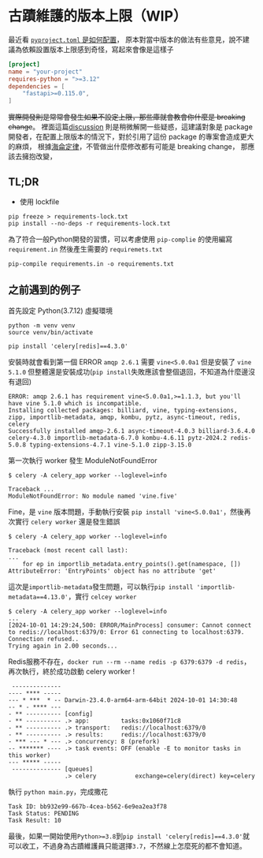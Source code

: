# 古蹟維護的版本上限（WIP）

最近看 [`pyproject.toml` 是如何配置](https://packaging.python.org/en/latest/guides/writing-pyproject-toml/)，
原本對當中版本的做法有些意見，說不建議為依賴設置版本上限感到奇怪，寫起來會像是這樣子
```toml
[project]
name = "your-project"
requires-python = ">=3.12"
dependencies = [
    "fastapi>=0.115.0",
]
```
~~實際開發則是常常會發生如果不設定上限，那些庫就會教會你什麼是 breaking change~~。
裡面這篇[discussion](https://iscinumpy.dev/post/bound-version-constraints/#pinning-the-python-version-is-special)
則是稍微解開一些疑惑，這建議對象是 package 開發者，在配置上限版本的情況下，對於引用了這份 package 的專案會造成更大的麻煩，
根據[海侖定律](https://www.hyrumslaw.com/)，不管做出什麼修改都有可能是 breaking change，
那應該去擁抱改變，

## TL;DR

- 使用 lockfile
```shell
pip freeze > requirements-lock.txt
pip install --no-deps -r requirements-lock.txt
```
為了符合一般Python開發的習慣，可以考慮使用 `pip-complie` 的使用編寫 `requirement.in` 然後產生需要的 `requiremets.txt`  
```
pip-compile requirements.in -o requirements.txt
```

## 之前遇到的例子

首先設定 Python(3.7.12) 虛擬環境
```shell
python -m venv venv
source venv/bin/activate

pip install 'celery[redis]==4.3.0'
```
安裝時就會看到第一個 ERROR `amqp 2.6.1` 需要 `vine<5.0.0a1` 但是安裝了 `vine 5.1.0` 但整體還是安裝成功(`pip install`失敗應該會整個退回，不知道為什麼邊沒有退回)
```shell
ERROR: amqp 2.6.1 has requirement vine<5.0.0a1,>=1.1.3, but you'll have vine 5.1.0 which is incompatible.
Installing collected packages: billiard, vine, typing-extensions, zipp, importlib-metadata, amqp, kombu, pytz, async-timeout, redis, celery
Successfully installed amqp-2.6.1 async-timeout-4.0.3 billiard-3.6.4.0 celery-4.3.0 importlib-metadata-6.7.0 kombu-4.6.11 pytz-2024.2 redis-5.0.8 typing-extensions-4.7.1 vine-5.1.0 zipp-3.15.0
```
第一次執行 worker 發生 ModuleNotFoundError
```shell
$ celery -A celery_app worker --loglevel=info

Traceback ...
ModuleNotFoundError: No module named 'vine.five'
```
Fine，是 `vine` 版本問題，手動執行安裝 `pip install 'vine<5.0.0a1'`，然後再次實行 `celery worker` 還是發生錯誤
```shell
$ celery -A celery_app worker --loglevel=info

Traceback (most recent call last):
...
    for ep in importlib_metadata.entry_points().get(namespace, [])
AttributeError: 'EntryPoints' object has no attribute 'get'
```
這次是`importlib-metadata`發生問題，可以執行`pip install 'importlib-metadata==4.13.0'`，實行 `celcey worker`
```shell
$ celery -A celery_app worker --loglevel=info
...
[2024-10-01 14:29:24,500: ERROR/MainProcess] consumer: Cannot connect to redis://localhost:6379/0: Error 61 connecting to localhost:6379. Connection refused..
Trying again in 2.00 seconds...
```
Redis服務不存在，`docker run --rm --name redis -p 6379:6379 -d redis`，再次執行，終於成功啟動 celery worker !
```shell
 --------------
---- **** -----
--- * ***  * -- Darwin-23.4.0-arm64-arm-64bit 2024-10-01 14:30:48
-- * - **** ---
- ** ---------- [config]
- ** ---------- .> app:         tasks:0x1060f71c8
- ** ---------- .> transport:   redis://localhost:6379/0
- ** ---------- .> results:     redis://localhost:6379/0
- *** --- * --- .> concurrency: 8 (prefork)
-- ******* ---- .> task events: OFF (enable -E to monitor tasks in this worker)
--- ***** -----
 -------------- [queues]
                .> celery           exchange=celery(direct) key=celery
```
執行 `python main.py`，完成撒花
```
Task ID: bb932e99-667b-4cea-b562-6e9ea2ea3f78
Task Status: PENDING
Task Result: 10
```
最後，如果一開始使用`Python>=3.8`到`pip install 'celery[redis]==4.3.0'`就可以收工，不過身為古蹟維護員只能選擇`3.7`，不然線上怎麼死的都不會知道。
